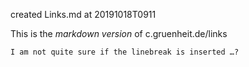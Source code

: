 created Links.md at 20191018T0911

This is the _markdown version_ of c.gruenheit.de/links

    I am not quite sure if the linebreak is inserted …?



